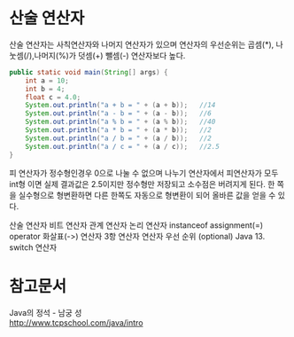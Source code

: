 # 산술 연산자

산술 연산자는 사칙연산자와 나머지 연산자가 있으며 연산자의 우선순위는 곱셈(\*), 나눗셈(/),나머지(%)가 덧셈(+) 뺄셈(-) 연산자보다 높다.

```java
public static void main(String[] args) {
    int a = 10;
    int b = 4;
    float c = 4.0;
    System.out.println("a + b = " + (a + b));   //14
    System.out.println("a - b = " + (a - b));   //6
    System.out.println("a % b = " + (a % b));   //40
    System.out.println("a * b = " + (a * b));   //2
    System.out.println("a / b = " + (a / b));   //2
    System.out.println("a / c = " + (a / c));   //2.5
}
```

피 연산자가 정수형인경우 0으로 나눌 수 없으며 나누기 연산자에서 피연산자가 모두 int형 이면 실제 결과값은 2.5이지만 정수형만 저장되고 소수점은 버려지게 된다. 한 쪽을 실수형으로 형변환하면 다른 한쪽도 자동으로 형변환이 되어 올바른 값을 얻을 수 있다.

산술 연산자
비트 연산자
관계 연산자
논리 연산자
instanceof
assignment(=) operator
화살표(->) 연산자
3항 연산자
연산자 우선 순위
(optional) Java 13. switch 연산자

# 참고문서

Java의 정석 - 남궁 성  
http://www.tcpschool.com/java/intro
